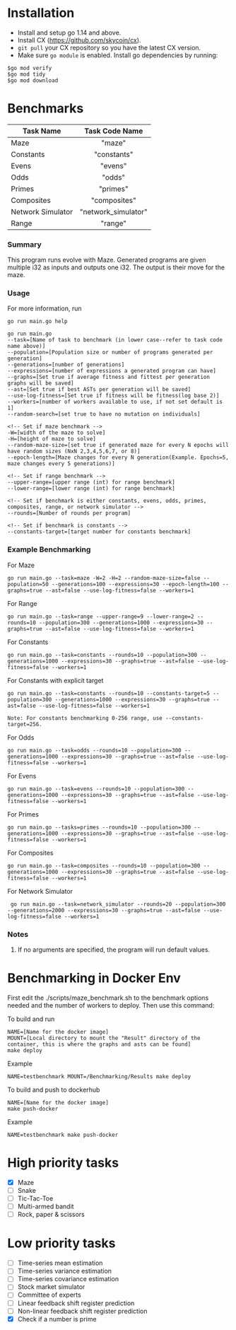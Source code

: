 # Installation

- Install and setup go 1.14 and above.
- Install CX (https://github.com/skycoin/cx).
- `git pull` your CX repository so you have the latest CX version.
- Make sure `go module` is enabled. Install go dependencies by running:
```
$go mod verify 
$go mod tidy
$go mod download
```

# Benchmarks
| Task Name          | Task Code Name      |
| ------------------ |:-------------------:| 
|  Maze              | "maze"              |
|  Constants         | "constants"         |  
|  Evens             | "evens"             |
|  Odds              | "odds"              |
|  Primes            | "primes"            |
|  Composites        | "composites"        |
|  Network Simulator | "network_simulator" |
|  Range             | "range"             |


### Summary

This program runs evolve with Maze. Generated programs are given multiple i32 as inputs and outputs one i32. The output is their move for the maze. 

### Usage
For more information, run
```
go run main.go help 
```

```
go run main.go 
--task=[Name of task to benchmark (in lower case--refer to task code name above)]
--population=[Population size or number of programs generated per generation]
--generations=[number of generations]
--expressions=[number of expressions a generated program can have]
--graphs=[Set true if average fitness and fittest per generation graphs will be saved] 
--ast=[Set true if best ASTs per generation will be saved]
--use-log-fitness=[Set true if fitness will be fitness(log base 2)]
--workers=[number of workers available to use, if not set default is 1]
--random-search=[set true to have no mutation on individuals]

<!-- Set if maze benchmark -->
-W=[width of the maze to solve] 
-H=[height of maze to solve]  
--random-maze-size=[set true if generated maze for every N epochs will have random sizes (NxN 2,3,4,5,6,7, or 8)]
--epoch-length=[Maze changes for every N generation(Example. Epochs=5, maze changes every 5 generations)]

<!-- Set if range benchmark -->
--upper-range=[upper range (int) for range benchmark]
--lower-range=[lower range (int) for range benchmark]

<!-- Set if benchmark is either constants, evens, odds, primes, composites, range, or network simulator -->
--rounds=[Number of rounds per program]

<!-- Set if benchmark is constants -->
--constants-target=[target number for constants benchmark]

```

### Example Benchmarking

For Maze
```
go run main.go --task=maze -W=2 -H=2 --random-maze-size=false --population=50 --generations=100 --expressions=30 --epoch-length=100 --graphs=true --ast=false --use-log-fitness=false --workers=1
```

For Range
```
go run main.go --task=range --upper-range=9 --lower-range=2 --rounds=10 --population=300 --generations=1000 --expressions=30 --graphs=true --ast=false --use-log-fitness=false --workers=1
```

For Constants
```
go run main.go --task=constants --rounds=10 --population=300 --generations=1000 --expressions=30 --graphs=true --ast=false --use-log-fitness=false --workers=1
```

For Constants with explicit target
```
go run main.go --task=constants --rounds=10 --constants-target=5 --population=300 --generations=1000 --expressions=30 --graphs=true --ast=false --use-log-fitness=false --workers=1

Note: For constants benchmarking 0-256 range, use --constants-target=256.
```

For Odds
```
go run main.go --task=odds --rounds=10 --population=300 --generations=1000 --expressions=30 --graphs=true --ast=false --use-log-fitness=false --workers=1
```

For Evens
```
go run main.go --task=evens --rounds=10 --population=300 --generations=1000 --expressions=30 --graphs=true --ast=false --use-log-fitness=false --workers=1
```

For Primes
```
go run main.go --tasks=primes --rounds=10 --population=300 --generations=1000 --expressions=30 --graphs=true --ast=false --use-log-fitness=false --workers=1
```

For Composites
```
go run main.go --task=composites --rounds=10 --population=300 --generations=1000 --expressions=30 --graphs=true --ast=false --use-log-fitness=false --workers=1
```

For Network Simulator
```
 go run main.go --task=network_simulator --rounds=20 --population=300 --generations=2000 --expressions=30 --graphs=true --ast=false --use-log-fitness=false --workers=1  
```

### Notes
1. If no arguments are specified, the program will run default values.

# Benchmarking in Docker Env

First edit the ./scripts/maze_benchmark.sh to the benchmark options needed and the number of workers to deploy.
Then use this command:

To build and run
```
NAME=[Name for the docker image]
MOUNT=[Local directory to mount the "Result" directory of the container, this is where the graphs and asts can be found] 
make deploy 
```

Example
```
NAME=testbenchmark MOUNT=/Benchmarking/Results make deploy 
```

To build and push to dockerhub
```
NAME=[Name for the docker image]
make push-docker
```

Example
```
NAME=testbenchmark make push-docker
```

# High priority tasks
- [x] Maze
- [ ] Snake
- [ ] Tic-Tac-Toe
- [ ] Multi-armed bandit
- [ ] Rock, paper & scissors

# Low priority tasks
- [ ] Time-series mean estimation
- [ ] Time-series variance estimation
- [ ] Time-series covariance estimation
- [ ] Stock market simulator
- [ ] Committee of experts
- [ ] Linear feedback shift register prediction
- [ ] Non-linear feedback shift register prediction
- [x] Check if a number is prime